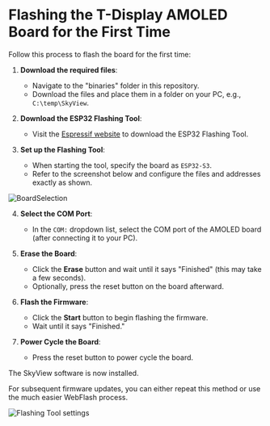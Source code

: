 # Flashing the T-Display AMOLED Board for the First Time

Follow this process to flash the board for the first time:

1. **Download the required files**:  
    - Navigate to the "binaries" folder in this repository.  
    - Download the files and place them in a folder on your PC, e.g., `C:\temp\SkyView`.

2. **Download the ESP32 Flashing Tool**:  
    - Visit the [Espressif website](https://docs.espressif.com/projects/esp-test-tools/en/latest/esp32/production_stage/tools/flash_download_tool.html) to download the ESP32 Flashing Tool.

3. **Set up the Flashing Tool**:  
    - When starting the tool, specify the board as `ESP32-S3`.  
    - Refer to the screenshot below and configure the files and addresses exactly as shown.


![BoardSelection](https://github.com/slash-bit/SkyView-AMOLED-round-1.75-TFT_eSPI/blob/main/Documentation/images/AMOLED_Board_Flashing_setting.png)

4. **Select the COM Port**:  
    - In the `COM:` dropdown list, select the COM port of the AMOLED board (after connecting it to your PC).

5. **Erase the Board**:  
    - Click the **Erase** button and wait until it says "Finished" (this may take a few seconds).  
    - Optionally, press the reset button on the board afterward.

6. **Flash the Firmware**:  
    - Click the **Start** button to begin flashing the firmware.  
    - Wait until it says "Finished."

7. **Power Cycle the Board**:  
    - Press the reset button to power cycle the board.

The SkyView software is now installed.  

For subsequent firmware updates, you can either repeat this method or use the much easier WebFlash process.


![Flashing Tool settings](https://github.com/slash-bit/SkyView-AMOLED-round-1.75-TFT_eSPI/tree/main/Documentation/images/Flashing_Tool_Settings.png)
